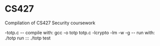 # CS427
Compilation of CS427 Security coursework

-totp.c
-- compile with: gcc -o totp totp.c -lcrypto -lm -w -g
-- run with: ./totp run  :::  ./totp test
